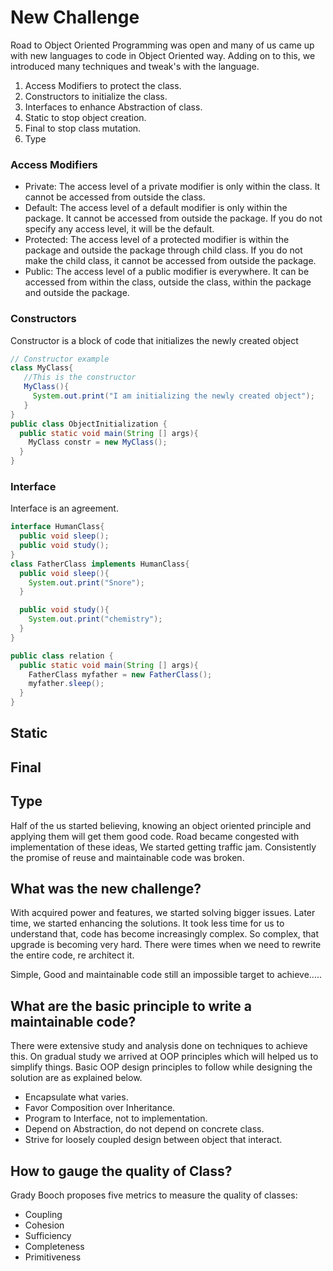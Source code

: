 # New Challenge

Road to Object Oriented Programming was open and many of us came up with new languages to code in Object Oriented way. Adding on to this, we introduced many techniques and tweak's with the language.

  1) Access Modifiers to protect the class.
  2) Constructors to initialize the class.
  3) Interfaces to enhance Abstraction of class.
  4) Static to stop object creation.
  5) Final to stop class mutation.
  6) Type

### Access Modifiers

* Private: The access level of a private modifier is only within the class. It cannot be accessed from outside the class.
* Default: The access level of a default modifier is only within the package. It cannot be accessed from outside the package. If you do not specify any access level, it will be the default.
* Protected: The access level of a protected modifier is within the package and outside the package through child class. If you do not make the child class, it cannot be accessed from outside the package.
* Public: The access level of a public modifier is everywhere. It can be accessed from within the class, outside the class, within the package and outside the package.

### Constructors

Constructor is a block of code that initializes the newly created object

```java
// Constructor example
class MyClass{
   //This is the constructor
   MyClass(){
     System.out.print("I am initializing the newly created object");
   }
}
public class ObjectInitialization {
  public static void main(String [] args){
    MyClass constr = new MyClass();
  }
}
```

### Interface

Interface is an agreement.

```java
interface HumanClass{
  public void sleep();
  public void study();
}
class FatherClass implements HumanClass{
  public void sleep(){
    System.out.print("Snore");
  }

  public void study(){
    System.out.print("chemistry");
  }
}

public class relation {
  public static void main(String [] args){
    FatherClass myfather = new FatherClass();
    myfather.sleep();
  }
}
```

## Static
## Final
## Type


Half of the us started believing, knowing an object oriented principle and applying them will get them good code. Road became congested with implementation of these ideas, We started getting traffic jam. Consistently the promise of reuse and maintainable code was broken.

## What was the new challenge?

With acquired power and features, we started solving bigger issues. Later time, we started enhancing the solutions. It took less time for us to understand that, code has become increasingly complex. So complex, that upgrade is becoming very hard. There were times when we need to rewrite the entire code, re architect it.

Simple, Good and maintainable code still an impossible target to achieve.....

## What are the basic principle to write a maintainable code?

There were extensive study and analysis done on techniques to achieve this. On gradual study we arrived at OOP principles which will helped us to simplify things. Basic OOP design principles to follow while designing the solution are as explained below.

* Encapsulate what varies.
* Favor Composition over Inheritance.
* Program to Interface, not to implementation.
* Depend on Abstraction, do not depend on concrete class.
* Strive for loosely coupled design between object that interact.

## How to gauge the quality of Class?
Grady Booch proposes five metrics to measure the quality of classes:

* Coupling
* Cohesion
* Sufficiency
* Completeness
* Primitiveness
